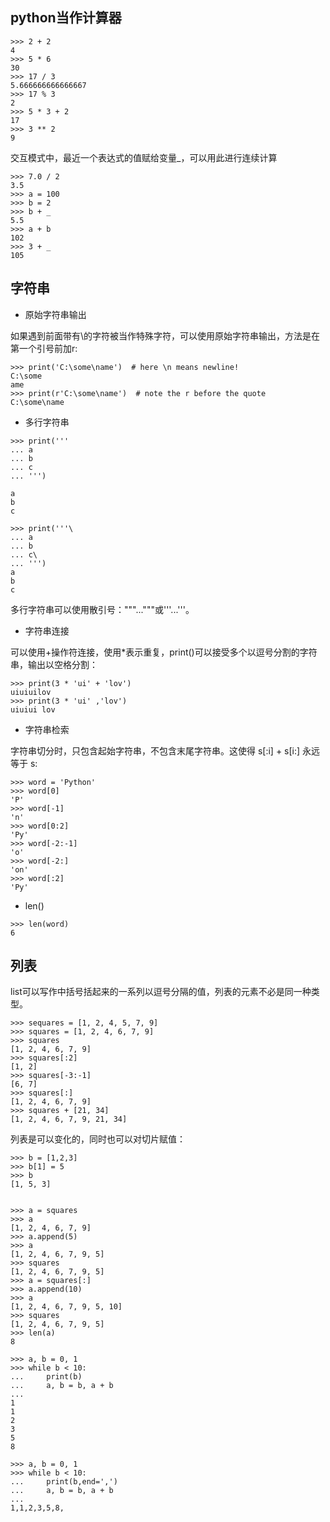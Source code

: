 ## python当作计算器
```
>>> 2 + 2 
4
>>> 5 * 6
30
>>> 17 / 3
5.666666666666667
>>> 17 % 3
2
>>> 5 * 3 + 2
17
>>> 3 ** 2
9

```

交互模式中，最近一个表达式的值赋给变量_，可以用此进行连续计算
```
>>> 7.0 / 2
3.5
>>> a = 100
>>> b = 2
>>> b + _
5.5
>>> a + b
102
>>> 3 + _
105

```

## 字符串
- 原始字符串输出

如果遇到前面带有\的字符被当作特殊字符，可以使用原始字符串输出，方法是在第一个引号前加r:
```
>>> print('C:\some\name')  # here \n means newline!
C:\some
ame
>>> print(r'C:\some\name')  # note the r before the quote
C:\some\name
```

- 多行字符串
```
>>> print('''
... a
... b
... c
... ''')

a
b
c

>>> print('''\
... a
... b
... c\
... ''')
a
b
c
```
多行字符串可以使用散引号："""..."""或'''...'''。

- 字符串连接

可以使用+操作符连接，使用*表示重复，print()可以接受多个以逗号分割的字符串，输出以空格分割：
```
>>> print(3 * 'ui' + 'lov')
uiuiuilov
>>> print(3 * 'ui' ,'lov')
uiuiui lov

```
- 字符串检索

字符串切分时，只包含起始字符串，不包含末尾字符串。这使得 s[:i] + s[i:] 永远等于 s:
```
>>> word = 'Python'
>>> word[0]
'P'
>>> word[-1]
'n'
>>> word[0:2]
'Py'
>>> word[-2:-1]
'o'
>>> word[-2:]
'on'
>>> word[:2]
'Py'

```

- len()
```
>>> len(word)
6
```

## 列表
list可以写作中括号括起来的一系列以逗号分隔的值，列表的元素不必是同一种类型。
```
>>> sequares = [1, 2, 4, 5, 7, 9]
>>> squares = [1, 2, 4, 6, 7, 9]
>>> squares
[1, 2, 4, 6, 7, 9]
>>> squares[:2]
[1, 2]
>>> squares[-3:-1]
[6, 7]
>>> squares[:]               
[1, 2, 4, 6, 7, 9]
>>> squares + [21, 34]
[1, 2, 4, 6, 7, 9, 21, 34]

```
列表是可以变化的，同时也可以对切片赋值：
```
>>> b = [1,2,3]
>>> b[1] = 5
>>> b
[1, 5, 3]


>>> a = squares
>>> a
[1, 2, 4, 6, 7, 9]
>>> a.append(5)
>>> a
[1, 2, 4, 6, 7, 9, 5]
>>> squares
[1, 2, 4, 6, 7, 9, 5]
>>> a = squares[:]
>>> a.append(10)
>>> a
[1, 2, 4, 6, 7, 9, 5, 10]
>>> squares
[1, 2, 4, 6, 7, 9, 5]
>>> len(a)
8

```

```
>>> a, b = 0, 1
>>> while b < 10:
...     print(b)
...     a, b = b, a + b
...
1
1
2
3
5
8

>>> a, b = 0, 1
>>> while b < 10:
...     print(b,end=',')
...     a, b = b, a + b
...
1,1,2,3,5,8,
```

